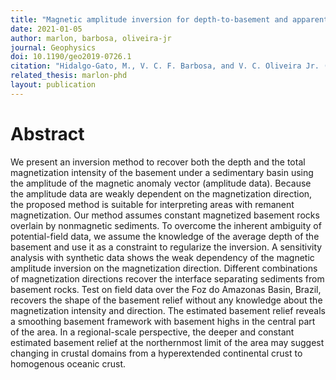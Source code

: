 ```yaml
---
title: "Magnetic amplitude inversion for depth-to-basement and apparent magnetization-intensity estimates"
date: 2021-01-05
author: marlon, barbosa, oliveira-jr
journal: Geophysics
doi: 10.1190/geo2019-0726.1
citation: "Hidalgo-Gato, M., V. C. F. Barbosa, and V. C. Oliveira Jr. (2021), Magnetic amplitude inversion for depth-to-basement and apparent magnetization-intensity estimates, Geophysics, 86(1),  J1-J11, doi:10.1190/geo2019-0726.1"
related_thesis: marlon-phd
layout: publication
---
```


# Abstract

We present an inversion method to recover both the depth and the total magnetization intensity of the basement under a sedimentary basin using the amplitude of the magnetic anomaly vector (amplitude data). Because the amplitude data are weakly dependent on the magnetization direction, the proposed method is suitable for interpreting areas with remanent magnetization. Our method assumes constant magnetized basement rocks overlain by nonmagnetic sediments. To overcome the inherent ambiguity of potential-field data, we assume the knowledge of the average depth of the basement and use it as a constraint to regularize the inversion. A sensitivity analysis with synthetic data shows the weak dependency of the magnetic amplitude inversion on the magnetization direction. Different combinations of magnetization directions recover the interface separating sediments from basement rocks. Test on field data over the Foz do Amazonas Basin, Brazil, recovers the shape of the basement relief without any knowledge about the magnetization intensity and direction. The estimated basement relief reveals a smoothing basement framework with basement highs in the central part of the area. In a regional-scale perspective, the deeper and constant estimated basement relief at the northernmost limit of the area may suggest changing in crustal domains from a hyperextended continental crust to homogenous oceanic crust.
